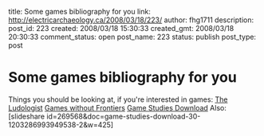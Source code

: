 title: Some games bibliography for you
link: http://electricarchaeology.ca/2008/03/18/223/
author: fhg1711
description: 
post_id: 223
created: 2008/03/18 15:30:33
created_gmt: 2008/03/18 20:30:33
comment_status: open
post_name: 223
status: publish
post_type: post

# Some games bibliography for you

Things you should be looking at, if you're interested in games: [The Ludologist](http://www.jesperjuul.net/ludologist/) [Games without Frontiers](http://www.gameswithoutfrontiers.net/) [Game Studies Download](http://www.avantgame.com/top10.htm) Also: [slideshare id=269568&doc=game-studies-download-30-1203286993949538-2&w=425]